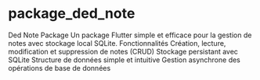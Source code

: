 # package_ded_note
Ded Note Package Un package Flutter simple et efficace pour la gestion de notes avec stockage local SQLite. Fonctionnalités  Création, lecture, modification et suppression de notes (CRUD) Stockage persistant avec SQLite Structure de données simple et intuitive Gestion asynchrone des opérations de base de données
